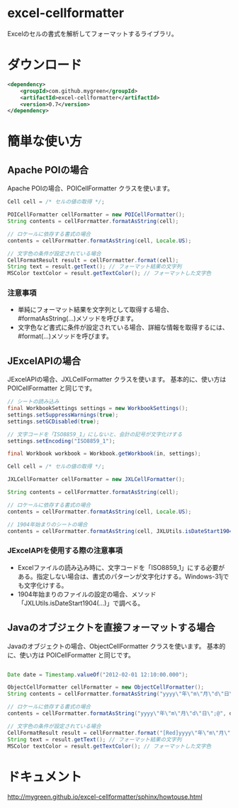 # excel-cellformatter
Excelのセルの書式を解析してフォーマットするライブラリ。

# ダウンロード
```xml
<dependency>
    <groupId>com.github.mygreen</groupId>
    <artifactId>excel-cellformatter</artifactId>
    <version>0.7</version>
</dependency>
```

# 簡単な使い方
## Apache POIの場合

Apache POIの場合、POICellFormatter クラスを使います。

```java
Cell cell = /* セルの値の取得 */;

POICellFormatter cellFormatter = new POICellFormatter();
String contents = cellForrmatter.formatAsString(cell);

// ロケールに依存する書式の場合
contents = cellForrmatter.formatAsString(cell, Locale.US);

// 文字色の条件が設定されている場合
CellFormatResult result = cellForrmatter.format(cell);
String text = result.getText(); // フォーマット結果の文字列
MSColor textColor = result.getTextColor(); // フォーマットした文字色

```

### 注意事項
- 単純にフォーマット結果を文字列として取得する場合、#formatAsString(...)メソッドを呼びます。
- 文字色など書式に条件が設定されている場合、詳細な情報を取得するには、#format(...)メソッドを呼びます。

## JExcelAPIの場合

JExcelAPIの場合、JXLCellFormatter クラスを使います。
基本的に、使い方は POICellFormatter と同じです。

```java
// シートの読み込み
final WorkbookSettings settings = new WorkbookSettings();
settings.setSuppressWarnings(true);
settings.setGCDisabled(true);

// 文字コードを「ISO8859_1」にしないと、会計の記号が文字化けする
settings.setEncoding("ISO8859_1");

final Workbook workbook = Workbook.getWorkbook(in, settings);

Cell cell = /* セルの値の取得 */;

JXLCellFormatter cellFormatter = new JXLCellFormatter();

String contents = cellForrmatter.formatAsString(cell);

// ロケールに依存する書式の場合
contents = cellForrmatter.formatAsString(cell, Locale.US);

// 1904年始まりのシートの場合
contents = cellForrmatter.formatAsString(cell, JXLUtils.isDateStart1904(sheet));

```

### JExcelAPIを使用する際の注意事項
- Excelファイルの読み込み時に、文字コードを「ISO8859_1」にする必要がある。指定しない場合は、書式のパターンが文字化けする。Windows-31jでも文字化けする。
- 1904年始まりのファイルの設定の場合、メソッド「JXLUtils.isDateStart1904(...)」で調べる。


## Javaのオブジェクトを直接フォーマットする場合

Javaのオブジェクトの場合、ObjectCellFormatter クラスを使います。
基本的に、使い方は POICellFormatter と同じです。

```java

Date date = Timestamp.valueOf("2012-02-01 12:10:00.000");

ObjectCellFormatter cellFormatter = new ObjectCellFormatter();
String contents = cellForrmatter.formatAsString("yyyy\"年\"m\"月\"d\"日\";@", date);

// ロケールに依存する書式の場合
contents = cellForrmatter.formatAsString("yyyy\"年\"m\"月\"d\"日\";@", date, Locale.US);

// 文字色の条件が設定されている場合
CellFormatResult result = cellForrmatter.format("[Red]yyyy\"年\"m\"月\"d\"日\";@", date);
String text = result.getText(); // フォーマット結果の文字列
MSColor textColor = result.getTextColor(); // フォーマットした文字色

```


# ドキュメント
http://mygreen.github.io/excel-cellformatter/sphinx/howtouse.html
